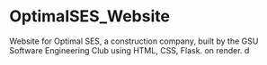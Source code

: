 # OptimalSES_Website

Website for Optimal SES, a construction company, built by the GSU Software Engineering Club using HTML, CSS, Flask. on render.
d
